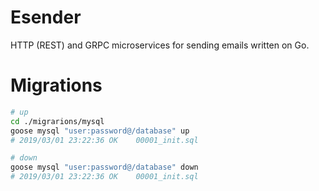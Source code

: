 # Esender

HTTP (REST) and GRPC microservices for sending emails written on Go.

# Migrations

```bash
# up
cd ./migrarions/mysql
goose mysql "user:password@/database" up
# 2019/03/01 23:22:36 OK    00001_init.sql

# down
goose mysql "user:password@/database" down
# 2019/03/01 23:22:36 OK    00001_init.sql
```